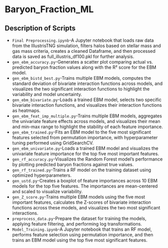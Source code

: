 # Baryon_Fraction_ML
## Description of Scripts
* `Final Preprocessing.ipynb`-A Jupyter notebook that loads raw data from the IllustrisTNG simulation, filters halos based on stellar mass and gas mass criteria, creates a cleaned Dataframe, and then processed data is saved as full_illustris_df100.pkl for further analysis.
* `gen_ebm_accuracy.py`-Generates a scatter plot comparing actual vs. predicted baryon fraction values along with the R² score for the EBM model.
* `gen_ebm_bistd_best.py`-Trains multiple EBM models, computes the standard deviation of bivariate interaction functions across models, and visualizes the two significant interaction functions to highlight the variability and model uncertainty.
* `gen_ebm_bivariate.py`-Loads a trained EBM model, selects two specific bivariate interaction functions, and visualizes their interaction functions as heatmaps.
* `gen_ebm_feat_imp_multiple.py`-Trains multiple EBM models, aggregates the univariate feature effects across models, and visualizes their mean and min-max range to highlight the stability of each feature importance.
* `gen_ebm_trained.py`-Fits an EBM model to the five most significant features selected from permutation importance, with hyperparameter tuning performed using GridSearchCV.
* `gen_ebm_univariate.py`-Loads a trained EBM model and visualizes the univariate feature importance for the top five most important features.
* `gen_rf_accuracy.py`-Visualizes the Random Forest model’s performance by plotting predicted baryon fractions against true values.
* `gen_rf_trained.py`-Trains a RF model on the training dataset using optimized hyperparameters.
* `gen_ustd.py`-Creates a boxplot of feature importances across 10 EBM models for the top five features. The importances are mean-centered and scaled to visualize variability.
* `gen_Z_score.py`-Trains multiple EBM models using the five most important features, calculates the Z-scores of bivariate interaction functions across these models, and visualizes the two most significant interactions.
* `preprocess_data.py`-Prepare the dataset for training the models, applying feature filtering, and performing log transformations.
* `Model_Training.ipynb`-A Jupyter notebook that trains an RF model, performs feature selection using permutation importance, and then trains an EBM model using the top five most significant features.
